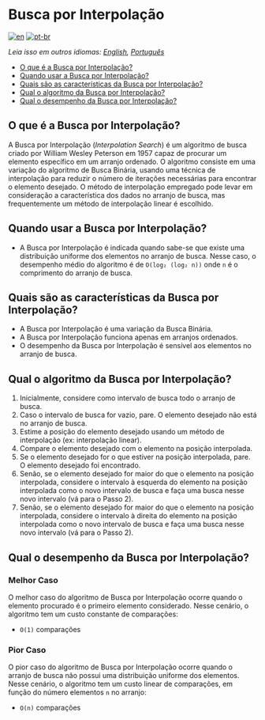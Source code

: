 # Busca por Interpolação

[![en](https://img.shields.io/badge/lang-en-red.svg)](./README.md) [![pt-br](https://img.shields.io/badge/lang-pt--br-green.svg)](README.pt-br.md)

_Leia isso em outros idiomas: [English](README.md), [Português](README.pt-br.md)_

- [O que é a Busca por Interpolação?](#o-que-é-a-busca-por-interpolação)
- [Quando usar a Busca por Interpolação?](#quando-usar-a-busca-por-interpolação)
- [Quais são as características da Busca por Interpolação?](#quais-são-as-características-da-busca-por-interpolação)
- [Qual o algoritmo da Busca por Interpolação?](#qual-o-algoritmo-da-busca-por-interpolação)
- [Qual o desempenho da Busca por Interpolação?](#qual-o-desempenho-da-busca-por-interpolação)

## O que é a Busca por Interpolação?

A Busca por Interpolação (_Interpolation Search_) é um algoritmo de busca criado por William Wesley Peterson em 1957 capaz de procurar um elemento específico em um arranjo ordenado. O algoritmo consiste em uma variação do algoritmo de Busca Binária, usando uma técnica de interpolação para reduzir o número de iterações necessárias para encontrar o elemento desejado. O método de interpolação empregado pode levar em consideração a característica dos dados no arranjo de busca, mas frequentemente um método de interpolação linear é escolhido.

## Quando usar a Busca por Interpolação?

- A Busca por Interpolação é indicada quando sabe-se que existe uma distribuição uniforme dos elementos no arranjo de busca. Nesse caso, o desempenho médio do algoritmo é de `O(log₂ (log₂ n))` onde `n` é o comprimento do arranjo de busca.

## Quais são as características da Busca por Interpolação?

- A Busca por Interpolação é uma variação da Busca Binária.
- A Busca por Interpolação funciona apenas em arranjos ordenados.
- O desempenho da Busca por Interpolação é sensível aos elementos no arranjo de busca.

## Qual o algoritmo da Busca por Interpolação?

1. Inicialmente, considere como intervalo de busca todo o arranjo de busca.
2. Caso o intervalo de busca for vazio, pare. O elemento desejado não está no arranjo de busca.
3. Estime a posição do elemento desejado usando um método de interpolação (ex: interpolação linear).
4. Compare o elemento desejado com o elemento na posição interpolada.
5. Se o elemento desejado for o que estiver na posição interpolada, pare. O elemento desejado foi encontrado.
6. Senão, se o elemento desejado for maior do que o elemento na posição interpolada, considere o intervalo à esquerda do elemento na posição interpolada como o novo intervalo de busca e faça uma busca nesse novo intervalo (vá para o Passo 2).
7. Senão, se o elemento desejado for maior do que o elemento na posição interpolada, considere o intervalo à direita do elemento na posição interpolada como o novo intervalo de busca e faça uma busca nesse novo intervalo (vá para o Passo 2).

## Qual o desempenho da Busca por Interpolação?

### Melhor Caso

O melhor caso do algoritmo de Busca por Interpolação ocorre quando o elemento procurado é o primeiro elemento considerado. Nesse cenário, o algoritmo tem um custo constante de comparações:

- `O(1)` comparações

### Pior Caso

O pior caso do algoritmo de Busca por Interpolação ocorre quando o arranjo de busca não possui uma distribuição uniforme dos elementos. Nesse cenário, o algoritmo tem um custo linear de comparações, em função do número elementos `n` no arranjo:

- `O(n)` comparações
